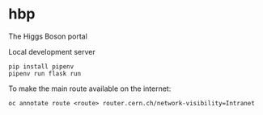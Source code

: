 # hbp
The Higgs Boson portal

Local development server
  
    pip install pipenv
    pipenv run flask run
  

To make the main route available on the internet:

    oc annotate route <route> router.cern.ch/network-visibility=Intranet
